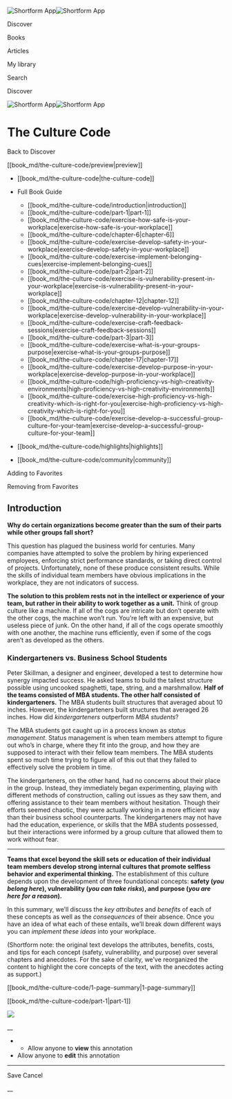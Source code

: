 ![Shortform App](/img/logo.36a2399e.svg)![Shortform App](/img/logo-dark.70c1b072.svg)

Discover

Books

Articles

My library

Search

Discover

![Shortform App](/img/logo.36a2399e.svg)![Shortform App](/img/logo-dark.70c1b072.svg)

# The Culture Code

Back to Discover

[[book_md/the-culture-code/preview|preview]]

  * [[book_md/the-culture-code|the-culture-code]]
  * Full Book Guide

    * [[book_md/the-culture-code/introduction|introduction]]
    * [[book_md/the-culture-code/part-1|part-1]]
    * [[book_md/the-culture-code/exercise-how-safe-is-your-workplace|exercise-how-safe-is-your-workplace]]
    * [[book_md/the-culture-code/chapter-6|chapter-6]]
    * [[book_md/the-culture-code/exercise-develop-safety-in-your-workplace|exercise-develop-safety-in-your-workplace]]
    * [[book_md/the-culture-code/exercise-implement-belonging-cues|exercise-implement-belonging-cues]]
    * [[book_md/the-culture-code/part-2|part-2]]
    * [[book_md/the-culture-code/exercise-is-vulnerability-present-in-your-workplace|exercise-is-vulnerability-present-in-your-workplace]]
    * [[book_md/the-culture-code/chapter-12|chapter-12]]
    * [[book_md/the-culture-code/exercise-develop-vulnerability-in-your-workplace|exercise-develop-vulnerability-in-your-workplace]]
    * [[book_md/the-culture-code/exercise-craft-feedback-sessions|exercise-craft-feedback-sessions]]
    * [[book_md/the-culture-code/part-3|part-3]]
    * [[book_md/the-culture-code/exercise-what-is-your-groups-purpose|exercise-what-is-your-groups-purpose]]
    * [[book_md/the-culture-code/chapter-17|chapter-17]]
    * [[book_md/the-culture-code/exercise-develop-purpose-in-your-workplace|exercise-develop-purpose-in-your-workplace]]
    * [[book_md/the-culture-code/high-proficiency-vs-high-creativity-environments|high-proficiency-vs-high-creativity-environments]]
    * [[book_md/the-culture-code/exercise-high-proficiency-vs-high-creativity-which-is-right-for-you|exercise-high-proficiency-vs-high-creativity-which-is-right-for-you]]
    * [[book_md/the-culture-code/exercise-develop-a-successful-group-culture-for-your-team|exercise-develop-a-successful-group-culture-for-your-team]]
  * [[book_md/the-culture-code/highlights|highlights]]
  * [[book_md/the-culture-code/community|community]]



Adding to Favorites 

Removing from Favorites 

## Introduction

**Why do certain organizations become greater than the sum of their parts while other groups fall short?**

This question has plagued the business world for centuries. Many companies have attempted to solve the problem by hiring experienced employees, enforcing strict performance standards, or taking direct control of projects. Unfortunately, none of these produce consistent results. While the skills of individual team members have obvious implications in the workplace, they are not indicators of success.

**The solution to this problem rests not in the intellect or experience of your team, but rather in their ability to work together as a unit.** Think of group culture like a machine. If all of the cogs are intricate but don’t operate with the other cogs, the machine won’t run. You’re left with an expensive, but useless piece of junk. On the other hand, if all of the cogs operate smoothly with one another, the machine runs efficiently, even if some of the cogs aren’t as developed as the others.

### Kindergarteners vs. Business School Students

Peter Skillman, a designer and engineer, developed a test to determine how synergy impacted success. He asked teams to build the tallest structure possible using uncooked spaghetti, tape, string, and a marshmallow. **Half of the teams consisted of MBA students. The other half consisted of kindergarteners.** The MBA students built structures that averaged about 10 inches. However, the kindergarteners built structures that averaged 26 inches. How did _kindergarteners_ outperform _MBA students_?

The MBA students got caught up in a process known as _status management_. Status management is when team members attempt to figure out who’s in charge, where they fit into the group, and how they are supposed to interact with their fellow team members. The MBA students spent so much time trying to figure all of this out that they failed to effectively solve the problem in time.

The kindergarteners, on the other hand, had no concerns about their place in the group. Instead, they immediately began experimenting, playing with different methods of construction, calling out issues as they saw them, and offering assistance to their team members without hesitation. Though their efforts seemed chaotic, they were actually working in a more efficient way than their business school counterparts. The kindergarteners may not have had the education, experience, or skills that the MBA students possessed, but their interactions were informed by a group culture that allowed them to work without fear.

* * *

**Teams that excel beyond the skill sets or education of their individual team members develop strong internal cultures that promote selfless behavior and experimental thinking.** The establishment of this culture depends upon the development of three foundational concepts: **safety (_you belong here_), vulnerability (_you can take risks_), and purpose (_you are here for a reason_).**

In this summary, we’ll discuss the _key attributes_ and _benefits_ of each of these concepts as well as the _consequences_ of their absence. Once you have an idea of what each of these entails, we’ll break down different ways you can _implement these ideas_ into your workplace.

(Shortform note: the original text develops the attributes, benefits, costs, and tips for each concept (safety, vulnerability, and purpose) over several chapters and anecdotes. For the sake of clarity, we’ve reorganized the content to highlight the core concepts of the text, with the anecdotes acting as support.)

[[book_md/the-culture-code/1-page-summary|1-page-summary]]

[[book_md/the-culture-code/part-1|part-1]]

![](https://bat.bing.com/action/0?ti=56018282&Ver=2&mid=cca829bb-b9a8-4a00-b2df-02318cdfdc81&sid=1711133063fa11eebdec89a8b8ae3bbc&vid=171147a063fa11eea7440fcfeb230d96&vids=0&msclkid=N&pi=0&lg=en-US&sw=800&sh=600&sc=24&nwd=1&tl=Shortform%20%7C%20Book&p=https%3A%2F%2Fwww.shortform.com%2Fapp%2Fbook%2Fthe-culture-code%2Fintroduction&r=&lt=273&evt=pageLoad&sv=1&rn=835877)

__

  *   * Allow anyone to **view** this annotation
  * Allow anyone to **edit** this annotation



* * *

Save Cancel

__



